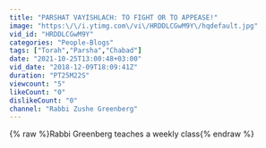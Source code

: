 ```yaml
---
title: "PARSHAT VAYISHLACH: TO FIGHT OR TO APPEASE!"
image: "https:\/\/i.ytimg.com\/vi\/HRDDLCGwM9Y\/hqdefault.jpg"
vid_id: "HRDDLCGwM9Y"
categories: "People-Blogs"
tags: ["Torah","Parsha","Chabad"]
date: "2021-10-25T13:00:48+03:00"
vid_date: "2018-12-09T18:09:41Z"
duration: "PT25M22S"
viewcount: "5"
likeCount: "0"
dislikeCount: "0"
channel: "Rabbi Zushe Greenberg"
---
```

{% raw %}Rabbi Greenberg teaches a weekly class{% endraw %}
